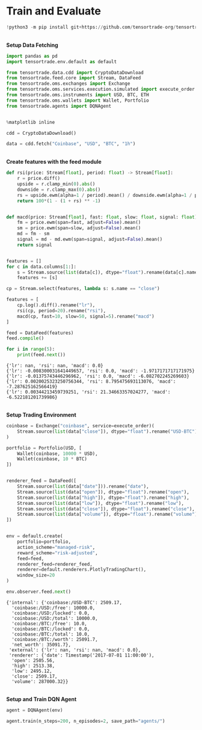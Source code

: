 # Train and Evaluate


```python
!python3 -m pip install git+https://github.com/tensortrade-org/tensortrade.git
```

<br>**Setup Data Fetching**<br>


```python
import pandas as pd
import tensortrade.env.default as default

from tensortrade.data.cdd import CryptoDataDownload
from tensortrade.feed.core import Stream, DataFeed
from tensortrade.oms.exchanges import Exchange
from tensortrade.oms.services.execution.simulated import execute_order
from tensortrade.oms.instruments import USD, BTC, ETH
from tensortrade.oms.wallets import Wallet, Portfolio
from tensortrade.agents import DQNAgent


%matplotlib inline
```


```python
cdd = CryptoDataDownload()

data = cdd.fetch("Coinbase", "USD", "BTC", "1h")
```

<br>**Create features with the feed module**<br>


```python
def rsi(price: Stream[float], period: float) -> Stream[float]:
    r = price.diff()
    upside = r.clamp_min(0).abs()
    downside = r.clamp_max(0).abs()
    rs = upside.ewm(alpha=1 / period).mean() / downside.ewm(alpha=1 / period).mean()
    return 100*(1 - (1 + rs) ** -1)


def macd(price: Stream[float], fast: float, slow: float, signal: float) -> Stream[float]:
    fm = price.ewm(span=fast, adjust=False).mean()
    sm = price.ewm(span=slow, adjust=False).mean()
    md = fm - sm
    signal = md - md.ewm(span=signal, adjust=False).mean()
    return signal


features = []
for c in data.columns[1:]:
    s = Stream.source(list(data[c]), dtype="float").rename(data[c].name)
    features += [s]

cp = Stream.select(features, lambda s: s.name == "close")

features = [
    cp.log().diff().rename("lr"),
    rsi(cp, period=20).rename("rsi"),
    macd(cp, fast=10, slow=50, signal=5).rename("macd")
]

feed = DataFeed(features)
feed.compile()
```


```python
for i in range(5):
    print(feed.next())
```

    {'lr': nan, 'rsi': nan, 'macd': 0.0}
    {'lr': -0.008300031641449657, 'rsi': 0.0, 'macd': -1.9717171717171975}
    {'lr': -0.01375743446296962, 'rsi': 0.0, 'macd': -6.082702245269603}
    {'lr': 0.0020025323250756344, 'rsi': 8.795475693113076, 'macd': -7.287625162566419}
    {'lr': 0.00344213459739251, 'rsi': 21.34663357024277, 'macd': -6.522181201739986}


<br>**Setup Trading Environment**<br>


```python
coinbase = Exchange("coinbase", service=execute_order)(
    Stream.source(list(data["close"]), dtype="float").rename("USD-BTC")
)

portfolio = Portfolio(USD, [
    Wallet(coinbase, 10000 * USD),
    Wallet(coinbase, 10 * BTC)
])


renderer_feed = DataFeed([
    Stream.source(list(data["date"])).rename("date"),
    Stream.source(list(data["open"]), dtype="float").rename("open"),
    Stream.source(list(data["high"]), dtype="float").rename("high"),
    Stream.source(list(data["low"]), dtype="float").rename("low"),
    Stream.source(list(data["close"]), dtype="float").rename("close"),
    Stream.source(list(data["volume"]), dtype="float").rename("volume")
])


env = default.create(
    portfolio=portfolio,
    action_scheme="managed-risk",
    reward_scheme="risk-adjusted",
    feed=feed,
    renderer_feed=renderer_feed,
    renderer=default.renderers.PlotlyTradingChart(),
    window_size=20
)
```


```python
env.observer.feed.next()
```




    {'internal': {'coinbase:/USD-BTC': 2509.17,
      'coinbase:/USD:/free': 10000.0,
      'coinbase:/USD:/locked': 0.0,
      'coinbase:/USD:/total': 10000.0,
      'coinbase:/BTC:/free': 10.0,
      'coinbase:/BTC:/locked': 0.0,
      'coinbase:/BTC:/total': 10.0,
      'coinbase:/BTC:/worth': 25091.7,
      'net_worth': 35091.7},
     'external': {'lr': nan, 'rsi': nan, 'macd': 0.0},
     'renderer': {'date': Timestamp('2017-07-01 11:00:00'),
      'open': 2505.56,
      'high': 2513.38,
      'low': 2495.12,
      'close': 2509.17,
      'volume': 287000.32}}



<br>**Setup and Train DQN Agent**<br>


```python
agent = DQNAgent(env)

agent.train(n_steps=200, n_episodes=2, save_path="agents/")
```
